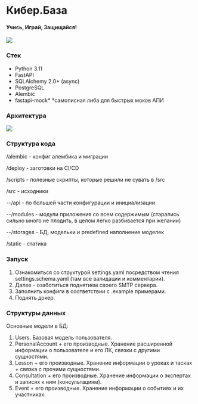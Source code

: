 # Кибер.База
#### Учись, Играй, Защищайся!
![](https://cyber.innohassle.ru/cyberbase.jpg)

### Стек
- Python 3.11
- FastAPI
- SQLAlchemy 2.0+ (async)
- PostgreSQL
- Alembic
- fastapi-mock*
*самописная либа для быстрых моков АПИ

### Архитектура

![](https://github.com/one-zero-eight/hackathon-cyberlight-new-back/assets/49876341/f75c9488-4290-4d15-be18-51858bd622bf)


### Структура кода
/alembic - конфиг алембика и миграции

/deploy - заготовки на CI/CD

/scripts - полезные скрипты, которые решили не сувать в /src

/src - исходники

--/api - по большей части конфигурации и инициализации
  
--/modules - модули приложения со всем содержимым (старались сильно много не плодить, в целом легко разбивается при желании)
  
--/storages - БД, модельки и predefined наполнение моделек 

/static - статика


### Запуск

1. Ознакомиться со структурой settings.yaml посредством чтения settings.schema.yaml (там все валидации и комментарии).
2. Далее - озаботиться поднятием своего SMTP сервера.
3. Заполнить конфиги в соответствии с .example примерами.
4. Поднять докер. 


### Структуры данных
Основные модели в БД:
1. Users. Базовая модель пользователя.
2. PersonalAccount + его производные. Хранение расширенной информации о пользователе и его ЛК, связки с другими сущностями.
3. Lesson + его производные. Хранение информации о уроках и тасках + связка с прочими сущностями.
4. Consultation + его производные. Хранение информации о экспертах и записях к ним (консультациям).
5. Event + его производные. Хранение информации о событиях и их участниках.
